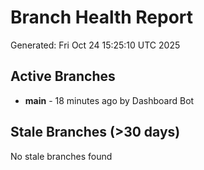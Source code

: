 # Branch Health Report
Generated: Fri Oct 24 15:25:10 UTC 2025

## Active Branches
- **main** - 18 minutes ago by Dashboard Bot

## Stale Branches (>30 days)
No stale branches found
